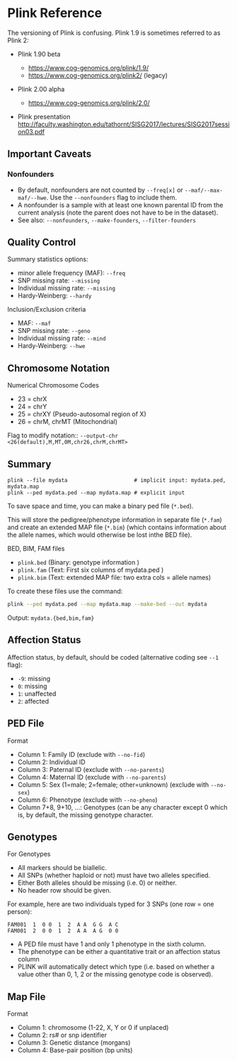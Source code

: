 # Plink Reference

The versioning of Plink is confusing. Plink 1.9 is sometimes referred to as Plink 2:

- Plink 1.90 beta
  - <https://www.cog-genomics.org/plink/1.9/>
  - <https://www.cog-genomics.org/plink2/> (legacy)
- Plink 2.00 alpha
  - <https://www.cog-genomics.org/plink/2.0/>

- Plink presentation <http://faculty.washington.edu/tathornt/SISG2017/lectures/SISG2017session03.pdf>

## Important Caveats

### Nonfounders

- By default, nonfounders are not counted by `--freq[x]` or `--maf/--max-maf/--hwe`.  Use the `--nonfounders` flag to include them.
- A nonfounder is a sample with at least one known parental ID from the current analysis (note the parent does not have to be in the dataset).
- See also: `--nonfounders`, `--make-founders`, `--filter-founders`

## Quality Control

Summary statistics options:
- minor allele frequency (MAF): `--freq`
- SNP missing rate: `--missing`
- Individual missing rate: `--missing`
- Hardy-Weinberg: `--hardy`

Inclusion/Exclusion criteria
- MAF: `--maf`
- SNP missing rate: `--geno`
- Individual missing rate: `--mind`
- Hardy-Weinberg: `--hwe`

## Chromosome Notation

Numerical Chromosome Codes
- 23 = chrX
- 24 = chrY
- 25 = chrXY (Pseudo-autosomal region of X)
- 26 = chrM, chrMT (Mitochondrial)

Flag to modify notation:: `--output-chr <26(default),M,MT,0M,chr26,chrM,chrMT>`

## Summary

```
plink --file mydata                     # implicit input: mydata.ped, mydata.map
plink --ped mydata.ped --map mydata.map # explicit input
```

To save space and time, you can make a binary ped file (`*.bed`).

This will store the pedigree/phenotype information in separate file (`*.fam`) and create an extended MAP file (`*.bim`)
(which contains information about the allele names, which would otherwise be lost inthe BED file).

BED, BIM, FAM files
- `plink.bed`      (Binary: genotype information )
- `plink.fam`      (Text: First six columns of mydata.ped )
- `plink.bim`      (Text: extended MAP file: two extra cols = allele names)

To create these files use the command:
```bash
plink --ped mydata.ped --map mydata.map --make-bed --out mydata
```
Output: `mydata.{bed,bim,fam}`

## Affection Status

Affection status, by default, should be coded (alternative coding see `--1` flag):
- `-9`: missing
- `0`:  missing
- `1`:  unaffected
- `2`:  affected

## PED File

Format
- Column 1: Family ID (exclude with `--no-fid`)
- Column 2: Individual ID
- Column 3: Paternal ID (exclude with `--no-parents`)
- Column 4: Maternal ID (exclude with `--no-parents`)
- Column 5: Sex (1=male; 2=female; other=unknown) (exclude with `--no-sex`)
- Column 6: Phenotype (exclude with `--no-pheno`)
- Column 7+8, 9+10, ...: Genotypes (can be any character except 0 which is, by default, the missing genotype character.

## Genotypes

For Genotypes
  - All markers should be biallelic.
  - All SNPs (whether haploid or not) must have two alleles specified.
  - Either Both alleles should be missing (i.e. 0) or neither.
  - No header row should be given.

For example, here are two individuals typed for 3 SNPs (one row = one person):

```
FAM001  1  0 0  1  2  A A  G G  A C
FAM001  2  0 0  1  2  A A  A G  0 0
```

- A PED file must have 1 and only 1 phenotype in the sixth column.
- The phenotype can be either a quantitative trait or an affection status column
- PLINK will automatically detect which type (i.e. based on whether a value other than 0, 1, 2 or the missing genotype code is observed).

## Map File

Format
- Column 1: chromosome (1-22, X, Y or 0 if unplaced)
- Column 2: rs# or snp identifier
- Column 3: Genetic distance (morgans)
- Column 4: Base-pair position (bp units)
